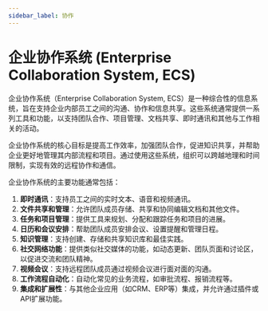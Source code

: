 ```yaml
---
sidebar_label: 协作
---
```


# 企业协作系统 (Enterprise Collaboration System, ECS)

企业协作系统（Enterprise Collaboration System, ECS）是一种综合性的信息系统，旨在支持企业内部员工之间的沟通、协作和信息共享。这些系统通常提供一系列工具和功能，以支持团队合作、项目管理、文档共享、即时通讯和其他与工作相关的活动。

企业协作系统的核心目标是提高工作效率，加强团队合作，促进知识共享，并帮助企业更好地管理其内部流程和项目。通过使用这些系统，组织可以跨越地理和时间限制，实现有效的远程协作和通信。

企业协作系统的主要功能通常包括：

1. **即时通讯**：支持员工之间的实时文本、语音和视频通讯。
2. **文件共享和管理**：允许团队成员存储、共享和协同编辑文档和其他文件。
3. **任务和项目管理**：提供工具来规划、分配和跟踪任务和项目的进展。
4. **日历和会议安排**：帮助团队成员安排会议、设置提醒和管理日程。
5. **知识管理**：支持创建、存储和共享知识库和最佳实践。
6. **社交网络功能**：提供类似社交媒体的功能，如动态更新、团队页面和讨论区，以促进交流和团队精神。
7. **视频会议**：支持远程团队成员通过视频会议进行面对面的沟通。
8. **工作流程自动化**：自动化常见的业务流程，如审批流程、报销流程等。
9. **集成和扩展性**：与其他企业应用（如CRM、ERP等）集成，并允许通过插件或API扩展功能。